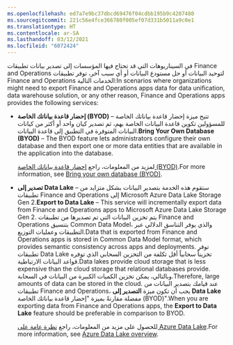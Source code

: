 ```yaml
---
ms.openlocfilehash: ed7a7e9bc37dbcd69476f04cdbb195b9c4207480
ms.sourcegitcommit: 221c56e4fce366780f005ef07d331b5011a9c0e1
ms.translationtype: HT
ms.contentlocale: ar-SA
ms.lasthandoff: 03/12/2021
ms.locfileid: "6072424"
---
```

<span data-ttu-id="977e0-101">في السيناريوهات التي قد تحتاج فيها المؤسسات إلى تصدير بيانات تطبيقات Finance and Operations لتوحيد البيانات أو حل مستودع البيانات أو أي سبب آخر، توفر تطبيقات Finance and Operations الخدمات التالية:</span><span class="sxs-lookup"><span data-stu-id="977e0-101">In scenarios where organizations might need to export Finance and Operations apps data for data unification, data warehouse solution, or any other reason, Finance and Operations apps provides the following services:</span></span>

- <span data-ttu-id="977e0-102">**إحضار قاعدة بياناتك الخاصة (BYOD)** – تتيح ميزة إحضار قاعدة بياناتك الخاصة للمسؤولين تكوين قاعدة البيانات الخاصة بهم، ثم تصدير كيان واحد أو أكثر من كيانات البيانات المتوفرة في التطبيق إلى قاعدة البيانات.</span><span class="sxs-lookup"><span data-stu-id="977e0-102">**Bring Your Own Database (BYOD)** – The BYOD feature lets administrators configure their own database and then export one or more data entities that are available in the application into the database.</span></span> 

    <span data-ttu-id="977e0-103">لمزيد من المعلومات، راجع [إحضار قاعدة بياناتك الخاصة (BYOD)](https://docs.microsoft.com/dynamics365/fin-ops-core/dev-itpro/analytics/export-entities-to-your-own-database?toc=/dynamics365/commerce/toc.json/?azure-portal=true).</span><span class="sxs-lookup"><span data-stu-id="977e0-103">For more information, see [Bring your own database (BYOD)](https://docs.microsoft.com/dynamics365/fin-ops-core/dev-itpro/analytics/export-entities-to-your-own-database?toc=/dynamics365/commerce/toc.json/?azure-portal=true).</span></span>

- <span data-ttu-id="977e0-104">**تصدير إلى Data Lake** – ستقوم هذه الخدمة بتصدير البيانات بشكل متزايد من تطبيقات Finance and Operations إلى Microsoft Azure Data Lake Storage Gen 2.</span><span class="sxs-lookup"><span data-stu-id="977e0-104">**Export to Data Lake** – This service will incrementally export data from Finance and Operations apps to Microsoft Azure Data Lake Storage Gen 2.</span></span> <span data-ttu-id="977e0-105">يتم تخزين البيانات التي تم تصديرها من تطبيقات Finance and Operations بتنسيق Common Data Model، والذي يوفر التناسق الدلالي عبر التطبيقات وعمليات التوزيع.</span><span class="sxs-lookup"><span data-stu-id="977e0-105">Data that is exported from Finance and Operations apps is stored in Common Data Model format, which provides semantic consistency across apps and deployments.</span></span> <span data-ttu-id="977e0-106">توفر تطبيقات Data Lake تخزيناً سحابياً أقل تكلفة من التخزين السحابي الذي توفره قواعد البيانات الارتباطية.</span><span class="sxs-lookup"><span data-stu-id="977e0-106">Data lakes provide cloud storage that is less expensive than the cloud storage that relational databases provide.</span></span> <span data-ttu-id="977e0-107">وبالتالي، يمكن تخزين الكميات الكبيرة من البيانات في السحابة.</span><span class="sxs-lookup"><span data-stu-id="977e0-107">Therefore, large amounts of data can be stored in the cloud.</span></span> <span data-ttu-id="977e0-108">عند قيامك بتصدير البيانات من تطبيقات Finance and Operations، يجب أن تكون ميزة **التصدير إلى Data Lake** مفضلة مقارنةً بميزة "إحضار قاعدة بياناتك الخاصة (BYOD)".</span><span class="sxs-lookup"><span data-stu-id="977e0-108">When you are exporting data from Finance and Operations apps, the **Export to Data Lake** feature should be preferable in comparison to BYOD.</span></span>

    <span data-ttu-id="977e0-109">للحصول على مزيد من المعلومات، راجع [نظرة عامة على Azure Data Lake](https://docs.microsoft.com/dynamics365/fin-ops-core/dev-itpro/data-entities/azure-data-lake-overview/?azure-portal=true).</span><span class="sxs-lookup"><span data-stu-id="977e0-109">For more information, see  [Azure Data Lake overview](https://docs.microsoft.com/dynamics365/fin-ops-core/dev-itpro/data-entities/azure-data-lake-overview/?azure-portal=true).</span></span>


